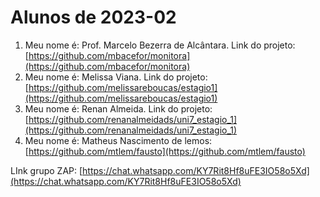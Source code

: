 # Alunos de 2023-02

1. Meu nome é: Prof. Marcelo Bezerra de Alcântara. Link do projeto:  [https://github.com/mbacefor/monitora](https://github.com/mbacefor/monitora)
2. Meu nome é: Melissa Viana. Link do projeto: [https://github.com/melissareboucas/estagio1](https://github.com/melissareboucas/estagio1)
3. Meu nome é: Renan Almeida. Link do projeto: [https://github.com/renanalmeidads/uni7_estagio_1](https://github.com/renanalmeidads/uni7_estagio_1)
4. Meu nome é: Matheus Nascimento de lemos: [https://github.com/mtlem/fausto](https://github.com/mtlem/fausto)

LInk grupo ZAP:  [https://chat.whatsapp.com/KY7Rit8Hf8uFE3IO58o5Xd](https://chat.whatsapp.com/KY7Rit8Hf8uFE3IO58o5Xd)
